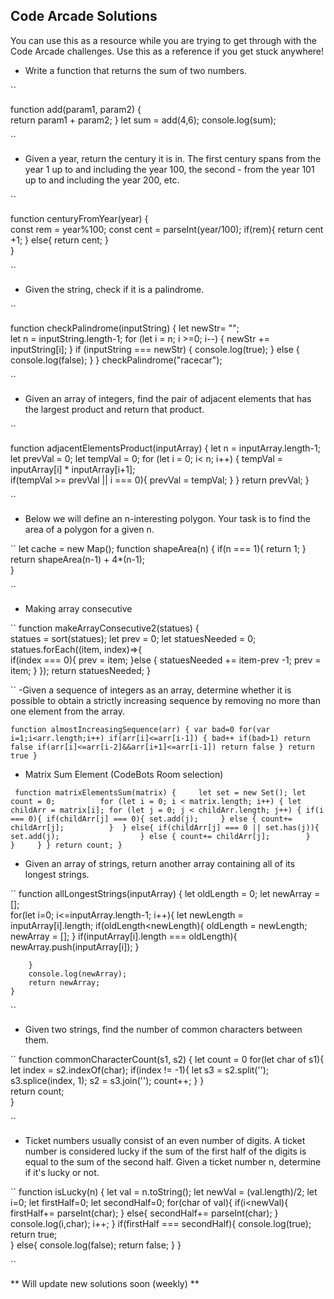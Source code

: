 ## Code Arcade Solutions

You can use this as a resource while you are trying to get through with the Code Arcade challenges. Use this as a reference if you get stuck anywhere!

- Write a function that returns the sum of two numbers.

``




function add(param1, param2) {       
   return param1 + param2;
      } 
   let sum = add(4,6); 
   console.log(sum);
   
   
   
   
``

- Given a year, return the century it is in. The first century spans from the year 1 up to and including the year 100, the second - from the year 101 up to and including the year 200, etc.

``




function centuryFromYear(year) {   
   const rem = year%100;
   const cent = parseInt(year/100);
   if(rem){
   return cent +1; 
   }
   else{
   return cent; 
   }   
 }
 
 
 
 
``

- Given the string, check if it is a palindrome.

``




function checkPalindrome(inputString) { 
   let newStr= "";  
   let n = inputString.length-1;
   for (let i = n; i >=0; i--) {
       newStr += inputString[i];
   }
   if (inputString === newStr) {
       console.log(true); 
   }
   else {
       console.log(false);
   } 
 }
 checkPalindrome("racecar");
 
 
 
 
``
 
 - Given an array of integers, find the pair of adjacent elements that has the largest product and return that product.
 
 ``
 
 
 
 
 function adjacentElementsProduct(inputArray) {
  let n = inputArray.length-1;
    let prevVal = 0;
    let tempVal = 0;
    for (let i = 0; i< n; i++) {
       tempVal = inputArray[i] * inputArray[i+1];  
       if(tempVal >= prevVal || i === 0){
        prevVal =  tempVal;
    }
  }
    return prevVal;
}




``

- Below we will define an n-interesting polygon. Your task is to find the area of a polygon for a given n.

`` 
let cache = new Map();
function shapeArea(n) {
    if(n === 1){
       return 1;
    }    
    return shapeArea(n-1) + 4*(n-1);    
}

`` 

- Making array consecutive

``
function makeArrayConsecutive2(statues) {   
    statues = sort(statues);
    let prev = 0;
    let statuesNeeded = 0;
    statues.forEach((item, index)=>{        
        if(index === 0){
            prev = item;
        }else {
            statuesNeeded += item-prev -1;
            prev = item;
        }
    });
    return statuesNeeded;
}

``
-Given a sequence of integers as an array, determine whether it is possible to obtain a strictly increasing sequence by removing no more than one element from the array.

``
function almostIncreasingSequence(arr) {
 var bad=0
  for(var i=1;i<arr.length;i++) if(arr[i]<=arr[i-1]) {
    bad++
    if(bad>1) return false
    if(arr[i]<=arr[i-2]&&arr[i+1]<=arr[i-1]) return false
  }
  return true
}
``
- Matrix Sum Element (CodeBots Room selection)

`` 
function matrixElementsSum(matrix) {    
           let set = new Set();
            let count = 0;         
    for (let i = 0; i < matrix.length; i++) {
        let childArr = matrix[i];
        for (let j = 0; j < childArr.length; j++) {
                if(i === 0){
                    if(childArr[j] === 0){
                            set.add(j);    
                    }
                    else {
                        count+= childArr[j];         
                    } 
                }
                else{
                     if(childArr[j] === 0 || set.has(j)){
                            set.add(j);                 
                    }
                    else {
                        count+= childArr[j];       
                    }   
                }    
        }
    }
        return count;
}
``
- Given an array of strings, return another array containing all of its longest strings.

``
function allLongestStrings(inputArray) {
    let oldLength = 0;
    let newArray = [];   
        for(let i=0; i<=inputArray.length-1; i++){
            let newLength = inputArray[i].length;
            if(oldLength<newLength){
                oldLength = newLength;
                newArray = [];
            }
            if(inputArray[i].length === oldLength){
                newArray.push(inputArray[i]);
            }
            
        }
        console.log(newArray);
        return newArray;
    }

``
- Given two strings, find the number of common characters between them.

``
function commonCharacterCount(s1, s2) {
    let count = 0
    for(let char of s1){
        let index = s2.indexOf(char);
       if(index != -1){
          let s3 =  s2.split('');
           s3.splice(index, 1);
           s2 = s3.join('');
           count++;
       }
    }    
    return count;    
}

``

- Ticket numbers usually consist of an even number of digits. A ticket number is considered lucky if the sum of the first half of the digits is equal to the sum of the second half. Given a ticket number n, determine if it's lucky or not.

``
function isLucky(n) {
   let val = n.toString();
   let newVal = (val.length)/2;
   let i=0;
   let firstHalf=0;
   let secondHalf=0;
   for(char of val){
       if(i<newVal){
        firstHalf+= parseInt(char);
       }
       else{
           secondHalf+= parseInt(char);
       }
    console.log(i,char);
    i++;
} 
    if(firstHalf === secondHalf){
        console.log(true);
        return true;      
    }
    else{
        console.log(false);
        return false;
    }
}

``

** Will update new solutions soon (weekly) **
